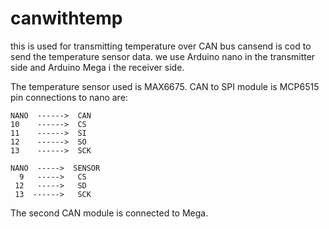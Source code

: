 # canwithtemp
this is used for transmitting temperature over CAN bus
cansend is cod to send the temperature sensor data. 
we use Arduino nano in the transmitter side and Arduino Mega i the receiver side. 

The temperature sensor used is MAX6675. CAN to SPI module is MCP6515
pin connections to nano are:

    NANO  ------>  CAN             
    10    ------>  CS                
    11    ------>  SI                 
    12    ------>  SO                
    13    ------>  SCK
    
    NANO  ----->  SENSOR
      9   ----->   CS  
     12   ----->   SD
     13  ------>   SCK
The second CAN module is connected to Mega. 
